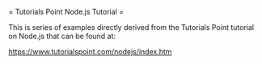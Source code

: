 = Tutorials Point Node.js Tutorial =

This is series of examples directly derived from the Tutorials Point tutorial on Node.js that can be found at:

https://www.tutorialspoint.com/nodejs/index.htm


